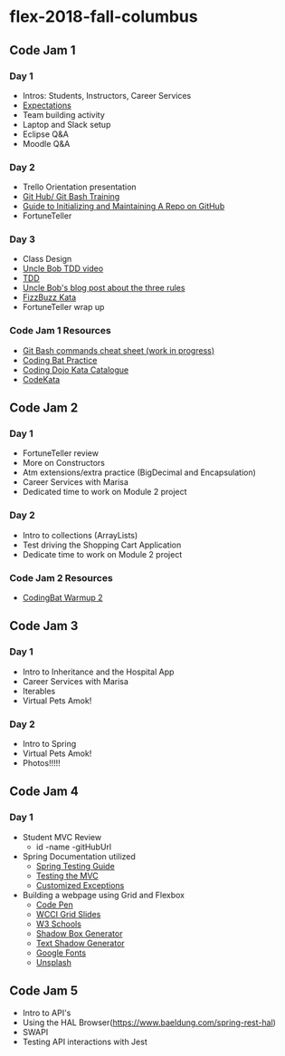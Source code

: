 # flex-2018-fall-columbus

## Code Jam 1

### Day 1
- Intros: Students, Instructors, Career Services
- [Expectations](expectations.md)
- Team building activity
- Laptop and Slack setup
- Eclipse Q&A
- Moodle Q&A


### Day 2
- Trello Orientation presentation
- [Git Hub/ Git Bash Training](https://github.com/jlord/git-it-electron)
- [Guide to Initializing and Maintaining A Repo on GitHub](https://wecancodeit.github.io/java-resources/git/managing-your-repo/)
- FortuneTeller

### Day 3
- Class Design
- [Uncle Bob TDD video](https://cleancoders.com/episode/clean-code-episode-1/show)
- [TDD](https://wecancodeit.github.io/java-slides/testing/tdd-intro/#/)
- [Uncle Bob's blog post about the three rules](http://butunclebob.com/ArticleS.UncleBob.TheThreeRulesOfTdd)
- [FizzBuzz Kata](https://wecancodeit.github.io/java-exercises/fundamentals-practice-problems/fizz-buzz/)
- FortuneTeller wrap up

### Code Jam 1 Resources
- [Git Bash commands cheat sheet (work in progress)](https://wecancodeit.github.io/java-resources/bash/)
- [Coding Bat Practice](http://codingbat.com/java/Warmup-1)
- [Coding Dojo Kata Catalogue](http://codingdojo.org/KataCatalogue/)
- [CodeKata](http://codekata.com/)


## Code Jam 2

### Day 1
- FortuneTeller review
- More on Constructors
- Atm extensions/extra practice (BigDecimal and Encapsulation)
- Career Services with Marisa
- Dedicated time to work on Module 2 project

### Day 2
- Intro to collections (ArrayLists)
- Test driving the Shopping Cart Application
- Dedicate time to work on Module 2 project

### Code Jam 2 Resources
- [CodingBat Warmup 2](http://codingbat.com/java/Warmup-2)

## Code Jam 3

### Day 1
- Intro to Inheritance and the Hospital App
- Career Services with Marisa
- Iterables
- Virtual Pets Amok!

### Day 2
- Intro to Spring
- Virtual Pets Amok!
- Photos!!!!!


## Code Jam 4

### Day 1
- Student MVC Review
  - id
  -name
  -gitHubUrl
- Spring Documentation utilized
  - [Spring Testing Guide](https://spring.io/guides/gs/testing-web/)
  - [Testing the MVC](https://www.petrikainulainen.net/programming/spring-framework/unit-testing-of-spring-mvc-controllers-normal-controllers/)
  - [Customized Exceptions](https://www.baeldung.com/spring-response-status-exception)
- Building a webpage using Grid and Flexbox
  - [Code Pen](https://codepen.io/)
  - [WCCI Grid Slides](https://wecancodeit.github.io/java-slides/frontend/css-grid/#/)
  - [W3 Schools](https://www.w3schools.com/)
  - [Shadow Box Generator](https://www.cssmatic.com/box-shadow)
  - [Text Shadow Generator](https://css3gen.com/text-shadow/)
  - [Google Fonts](https://fonts.google.com/)
  - [Unsplash](https://unsplash.com/)

## Code Jam 5
- Intro to API's
- Using the HAL Browser(https://www.baeldung.com/spring-rest-hal)
- SWAPI
- Testing API interactions with Jest 

